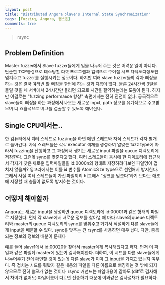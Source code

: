 ```yaml
---
layout: post
title: "Distributed Angora Slave's Internal State Synchronization"
tags: [Fuzzing, Angora, 캡스톤]
comments: true
---
```


> rsync  

## Problem Definition  
Master fuzzer에서 Slave fuzzer들에게 일을 나누어 주는 것은 어려운 일이 아니다. 단순한 TCP통신으로 테스팅할 타겟 프로그램과 입력으로 주어질 시드 디렉토리정도만 넘겨주고 fuzzer를 실행시키는 정도이다. 하지만 여러 slave fuzzer들이 각자 뻐징을 하는 것은 결국 여러번 할 뻐징을 한번에 하는 것과 다름이 없다. 물론 24시간씩 3일을 돌릴 것을 세 서버에서 24시간만 돌리면 되므로 시간을 절약하는데는 도움이 된다. 하지만 이걸로는 "fuzzing performance 향상" 측면에서는 전혀 진전이 없다. 궁극적으로 slave들이 뻐징을 하는 과정에서 나오는 새로운 input, path 정보를 유기적으로 주고받으며 더 효율적으로 버그를 검출할 수 있도록 해야한다.  

## Single CPU에서는..  
한 컴퓨터에서 여러 스레드로 fuzzing을 하면 메인 스레드와 자식 스레드가 각자 별개로 돌아간다. 자식 스레드들은 각각 executor 객체를 생성하여 알맞는 fuzz type에 따라서 fuzzing을 진행하고 그 과정에서 생기는 새로운 input 파일을 queue 디렉토리에 저장한다. 그런데 sync를 맞춘다고 했다. 여러 스레드들이 동시에 한 디렉토리에 접근해서 각자가 찾은 새로운 입력파일들을 id:0000n의 형태로 저장하려다보면 파일명이 겹치지 않을까? 앙고라에서는 이를 id 변수를 AtomicSize type으로 선언해서 방지한다. 그래서 사실 여러 스레드들이 가진 파일끼리 비교해서 "싱크를 맞춘다"라기 보다는 애초에 저장할 때 충돌이 없도록 방지하는 것이다.  

## 어떻게 해야할까  
Angora는 새로운 input을 생성하면 queue 디렉토리에 id:00001과 같은 형태의 파일로 저장한다. 먼저 각 slave에서 새로운 정보를 찾아낼 때 마다 slave의 queue 디렉토리와 master의 queue 디렉토리의 sync를 맞춰주고 거기서 적절하게 다른 slave들에게 input을 배분할 수 있다. sync를 맞추는 건 rsync를 사용하면 매우 쉽다. 다만, 중복되는 정보와 정보의 배분이 문제다.  

예를 들어 slave1에서 id:00020을 찾아서 master에게 복사해줬다고 하자. 먼저 이 파일과 같은 파일이 master에 있는지 검사해야한다. 더하여, 이 시드를 다른 slave들에게 나누어주기 전에 확인할 것이 있는데 다른 slave가 이미 그 input을 가지고 있는지 여부다. 즉 겹치는 시드를 줘봤자 같은 내용의 파일을 다른 이름으로 뻐징하는 것 밖에 되지 않으므로 전혀 쓸모가 없는 것이다. rsync 커맨드는 파일내용이 같아도 (diff로 검사해서 차이가 없어도) 파일이름이 다르면 전송하기 때문에 이와같은 검사절차가 필요하다.  